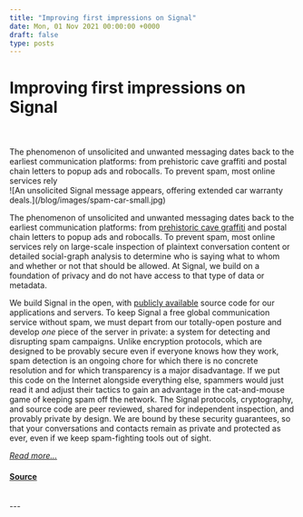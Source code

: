 ```yaml
---
title: "Improving first impressions on Signal"
date: Mon, 01 Nov 2021 00:00:00 +0000
draft: false
type: posts
---
```

# Improving first impressions on Signal

<br/>

<br/>
 The phenomenon of unsolicited and unwanted messaging dates back to the earliest communication platforms: from prehistoric cave graffiti and postal chain letters to popup ads and robocalls. To prevent spam, most online services rely
<br/>
![An unsolicited Signal message appears, offering extended car warranty deals.](/blog/images/spam-car-small.jpg)

The phenomenon of unsolicited and unwanted messaging dates back to the earliest communication platforms: from [prehistoric cave graffiti](https://www.livescience.com/7028-ancient-cave-art-full-teenage-graffiti.html) and postal chain letters to popup ads and robocalls. To prevent spam, most online services rely on large-scale inspection of plaintext conversation content or detailed social-graph analysis to determine who is saying what to whom and whether or not that should be allowed. At Signal, we build on a foundation of privacy and do not have access to that type of data or metadata.

We build Signal in the open, with [publicly available](https://github.com/signalapp) source code for our applications and servers. To keep Signal a free global communication service without spam, we must depart from our totally-open posture and develop _one_ piece of the server in private: a system for detecting and disrupting spam campaigns. Unlike encryption protocols, which are designed to be provably secure even if everyone knows how they work, spam detection is an ongoing chore for which there is no concrete resolution and for which transparency is a major disadvantage. If we put this code on the Internet alongside everything else, spammers would just read it and adjust their tactics to gain an advantage in the cat-and-mouse game of keeping spam off the network. The Signal protocols, cryptography, and source code are peer reviewed, shared for independent inspection, and provably private by design. We are bound by these security guarantees, so that your conversations and contacts remain as private and protected as ever, even if we keep spam-fighting tools out of sight.

[_Read more..._](https://signal.org/blog/keeping-spam-off-signal/)

#### [Source](https://signal.org/blog/keeping-spam-off-signal/)

<br/>
---
